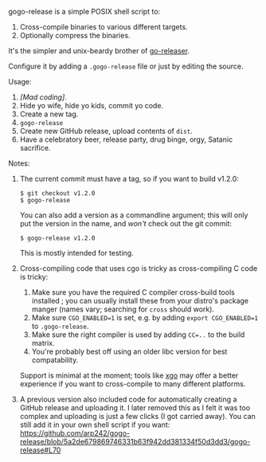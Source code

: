 gogo-release is a simple POSIX shell script to:

1. Cross-compile binaries to various different targets.
2. Optionally compress the binaries.

It's the simpler and unix-beardy brother of [go-releaser][gor].

Configure it by adding a `.gogo-release` file or just by editing the source.

Usage:

1. *[Mad coding]*.
2. Hide yo wife, hide yo kids, commit yo code.
3. Create a new tag.
4. `gogo-release`
5. Create new GitHub release, upload contents of `dist`.
6. Have a celebratory beer, release party, drug binge, orgy, Satanic sacrifice.

Notes:

1. The current commit must have a tag, so if you want to build v1.2.0:

       $ git checkout v1.2.0
       $ gogo-release

   You can also add a version as a commandline argument; this will only put the
   version in the name, and *won't* check out the git commit:

       $ gogo-release v1.2.0

   This is mostly intended for testing.

2. Cross-compiling code that uses cgo is tricky as cross-compiling C code is
   tricky:

   1. Make sure you have the required C compiler cross-build tools installed ;
      you can usually install these from your distro's package manger (names
      vary; searching for `cross` should work).
   2. Make sure `CGO_ENABLED=1` is set, e.g. by adding `export CGO_ENABLED=1` to
      `.gogo-release`.
   3. Make sure the right compiler is used by adding `CC=..` to the build
      matrix.
   4. You're probably best off using an older libc version for best
      compatability.

   Support is minimal at the moment; tools like [xgo][xgo] may offer a better
   experience if you want to cross-compile to many different platforms.

3. A previous version also included code for automatically creating a GitHub
   release and uploading it. I later removed this as I felt it was too complex
   and uploading is just a few clicks (I got carried away). You can still add it
   in your own shell script if you want:
   https://github.com/arp242/gogo-release/blob/5a2de679869746331b63f942dd381334f50d3dd3/gogo-release#L70

[gor]: https://github.com/goreleaser/goreleaser
[xgo]: https://github.com/karalabe/xgo
[sqlite]: https://github.com/mattn/go-sqlite3/issues/384
